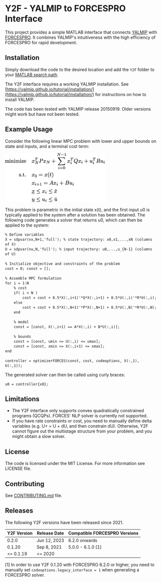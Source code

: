 # Y2F - YALMIP to FORCESPRO Interface

This project provides a simple MATLAB interface that connects [YALMIP](http://users.isy.liu.se/johanl/yalmip/pmwiki.php?n=Main.WhatIsYALMIP)
with [FORCESPRO](https://www.embotech.com/FORCES-Pro). It combines YALMIP's intuitiveness with the high efficiency of FORCESPRO for rapid development.


## Installation

Simply download the code to the desired location and add the `Y2F` folder to your [MATLAB search path](http://ch.mathworks.com/help/matlab/ref/addpath.html). 

The Y2F interface requires a working YALMIP installation. See [https://yalmip.github.io/tutorial/installation/](https://yalmip.github.io/tutorial/installation/) for instructions on how to install YALMIP.

The code has been tested with YALMIP release 20150919. Older versions might work but have not been tested.


## Example Usage

Consider the following linear MPC problem with lower and upper bounds on state and inputs, and a terminal cost term:

![\begin{aligned}\text{minimize} \quad & x_N^T P x_N + \sum_{i=0}^{N-1} x_i^T Q x_i + u_i^T R u_i \\ \text{s.t.} \quad & x_0 = x(t) \\& x_{i+1} = Ax_i + Bu_i \\& \underline{x} \leq x_i \leq \bar{x} \\& \underline{u} \leq u_i \leq \bar{u}\end{aligned}](example_problem.png)

This problem is parametric in the initial state x(t), and the first input u0 is typically applied to the system after a solution has been obtained. The following code generates a solver that returns u0, which can then be applied to the system:

```
% Define variables
X = sdpvar(nx,N+1,'full'); % state trajectory: x0,x1,...,xN (columns of X)
U = sdpvar(nu,N,'full'); % input trajectory: u0,...,u_{N-1} (columns of U)

% Initialize objective and constraints of the problem
cost = 0; const = [];

% Assemble MPC formulation
for i = 1:N        
    % cost
    if( i < N )
        cost = cost + 0.5*X(:,i+1)'*Q*X(:,i+1) + 0.5*U(:,i)'*R*U(:,i);
    else
        cost = cost + 0.5*X(:,N+1)'*P*X(:,N+1) + 0.5*U(:,N)'*R*U(:,N);
    end
    
    % model
    const = [const, X(:,i+1) == A*X(:,i) + B*U(:,i)];

    % bounds
    const = [const, umin <= U(:,i) <= umax];
    const = [const, xmin <= X(:,i+1) <= xmax];
end

controller = optimizerFORCES(const, cost, codeoptions, X(:,1), U(:,1));
```

The generated solver can then be called using curly braces:

```
u0 = controller{x0};
```

## Limitations

- The Y2F interface only supports convex quadratically constrained programs (QCQPs). FORCES' NLP solver is currently not supported.
- If you have rate constraints or cost, you need to manually define delta variables (e.g. U+ = U + dU, and then constrain dU). Otherwise, Y2F cannot figure out the multistage structure from your problem, and you might obtain a slow solver.


## License

The code is licensed under the MIT License. For more information see LICENSE file.


## Contributing

See [CONTRIBUTING.md](CONTRIBUTING.md) file.


## Releases

The following Y2F versions have been released since 2021.

| Y2F Version       | Release Date      | Compatible FORCESPRO Versions |
| ----------------- | ----------------- | ----------------------------- |
| 0.2.0             | Jun 12, 2023      | 6.2.0 onwards                 |
| 0.1.20            | Sep 8, 2021       | 5.0.0 - 6.1.0 [1]             |
| <= 0.1.19         | <= 2020           |                               |

[1] In order to use Y2F 0.1.20 with FORCESPRO 6.2.0 or higher, you need to 
manually set ``codeoptions.legacy_interface = 1`` when generating a
FORCESPRO solver.
